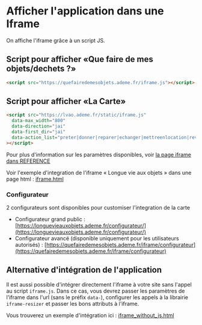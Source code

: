 # Afficher l'application dans une Iframe

On affiche l'iframe grâce à un script JS.

## Script pour afficher «Que faire de mes objets/dechets ?»

```html
<script src="https://quefairedemesobjets.ademe.fr/iframe.js"></script>
```

## Script pour afficher «La Carte»

```html
<script src="https://lvao.ademe.fr/static/iframe.js"
  data-max_width="800"
  data-direction="jai"
  data-first_dir="jai"
  data-action_list="preter|donner|reparer|echanger|mettreenlocation|revendre"
></script>
```

Pour plus d'information sur les paramètres disponibles, voir [la page iframe dans REFERENCE](../../reference/iframe/iframe.md)

Voir l'exemple d'integration de l'iframe « Longue vie aux objets » dans une page html : [iframe.html](./iframe.html)

### Configurateur

2 configurateurs sont disponibles pour customiser l'integration de la carte

- Configurateur grand public : [https://longuevieauxobjets.ademe.fr/configurateur/](https://longuevieauxobjets.ademe.fr/configurateur/)
- Configurateur avancé (disponible uniquement pour les utilisateurs autorisés) :  [https://quefairedemesobjets.ademe.fr/iframe/configurateur](https://quefairedemesobjets.ademe.fr/iframe/configurateur)

## Alternative d'intégration de l'application

Il est aussi possible d'intégrer directement l'iframe à votre site sans l'appel au script `iframe.js`. Dans ce cas, vous devrez passer les paramètres de l'iframe dans l'url (sans le préfix `data-`), configurer les appels à la librairie `iframe-resizer` et passer les bons attributs à l'iframe.

Vous trouverez un exemple d'intégration ici : [iframe_without_js.html](../../../iframe_without_js.html)
